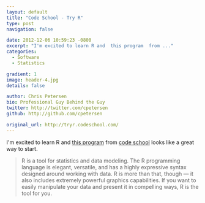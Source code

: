 ```yaml
---
layout: default
title: "Code School - Try R"
type: post
navigation: false

date: 2012-12-06 10:59:23 -0800
excerpt: "I'm excited to learn R and  this program  from ..."
categories:
  - Software
  - Statistics

gradient: 1
image: header-4.jpg
details: false

author: Chris Petersen
bio: Professional Guy Behind the Guy
twitter: http://twitter.com/cpetersen
github: http://github.com/cpetersen

original_url: http://tryr.codeschool.com/
---
```



I'm excited to learn R and  [this program](http://tryr.codeschool.com)  from  [code school](http://www.codeschool.com)  looks like a great way to start.

 > R is a tool for statistics and data modeling. The R programming language is elegant, versatile, and has a highly expressive syntax designed around working with data. R is more than that, though — it also includes extremely powerful graphics capabilities. If you want to easily manipulate your data and present it in compelling ways, R is the tool for you.


